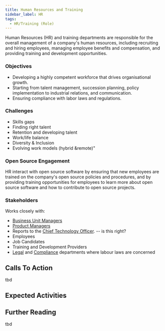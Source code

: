 ```yaml
---
title: Human Resources and Training
sidebar_label: HR
tags:
  - HR/Training (Role)
---
```


<BoxOut title="Human Resources / Training" image="/img/bok/roles/hr.png">

Human Resources (HR) and training departments are responsible for the overall management of a company's human resources, including recruiting and hiring employees, managing employee benefits and compensation, and providing training and development opportunities.

### Objectives

- Developing a highly competent workforce that drives organisational growth.
- Starting from talent management, succession planning, policy implementation to industrial relations, and communication. 
- Ensuring compliance with labor laws and regulations.

### Challenges

- Skills gaps
- Finding right talent
- Retention and developing talent        
- Work/life balance             
- Diversity & Inclusion     
- Evolving work models (hybrid &remote)"

### Open Source Engagement

HR interact with open source software by ensuring that new employees are trained on the company's open source policies and procedures, and by providing training opportunities for employees to learn more about open source software and how to contribute to open source projects.

### Stakeholders

Works closely with:

- [Business Unit Managers](Business-Unit)
- [Product Managers](Product-Manager)
- Reports to the [Chief Technology Officer](CTO).  -- is this right?
- Employees
- Job Candidates
- Training and Development Providers
- [Legal](Legal) and [Compliance](Compliance) departments where labour laws are concerned

</BoxOut>

## Calls To Action

tbd

## Expected Activities

<BokTagList tag="HR/Training (Role)" filter="Activities" />

## Further Reading

tbd
